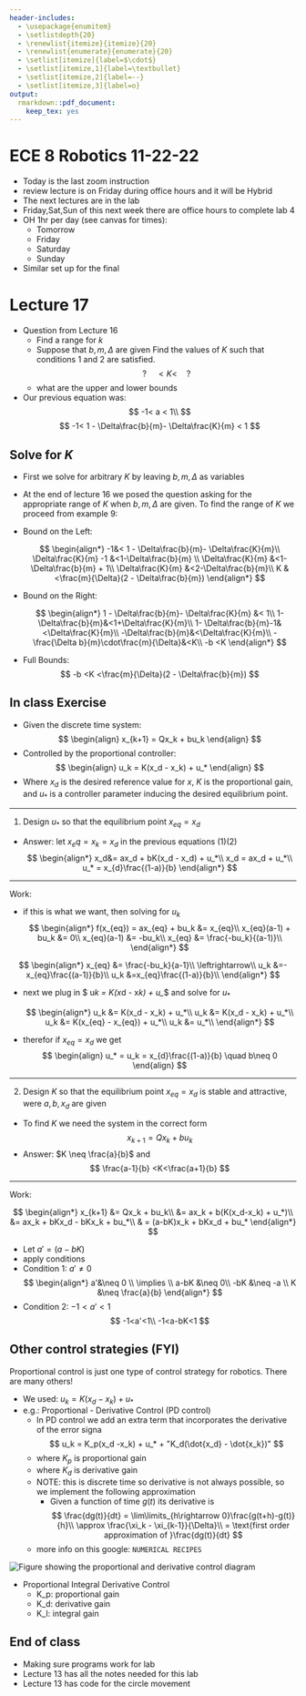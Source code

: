 ```yaml
---
header-includes:
  - \usepackage{enumitem}
  - \setlistdepth{20}
  - \renewlist{itemize}{itemize}{20}
  - \renewlist{enumerate}{enumerate}{20}
  - \setlist[itemize]{label=$\cdot$}
  - \setlist[itemize,1]{label=\textbullet}
  - \setlist[itemize,2]{label=--}
  - \setlist[itemize,3]{label=o}
output:
  rmarkdown::pdf_document:
    keep_tex: yes
---
```


# ECE 8 Robotics 11-22-22

- Today is the last zoom instruction
- review lecture is on Friday during office hours and it will be Hybrid
- The next lectures are in the lab
- Friday,Sat,Sun of this next week there are office hours to complete lab 4
- OH 1hr per day (see canvas for times):
  - Tomorrow
  - Friday
  - Saturday
  - Sunday
- Similar set up for the final

# Lecture 17

- Question from Lecture 16
  - Find a range for $k$
  - Suppose that $b, m, \Delta$ are given Find the values of $K$ such that conditions 1 and 2 are satisfied.
    $$
    ? \quad<K< \quad?
    $$
  - what are the upper and lower bounds
- Our previous equation was:
  $$
  -1< a < 1\\
  $$
  $$
  -1< 1 - \Delta\frac{b}{m}- \Delta\frac{K}{m} < 1
  $$

## Solve for $K$

- First we solve for arbitrary $K$ by leaving $b,m,\Delta$ as variables
- At the end of lecture 16 we posed the question asking for the appropriate range of $K$ when $b,m,\Delta$ are given. To find the range of $K$ we proceed from example 9:

- Bound on the Left:

  $$
  \begin{align*}
  -1&< 1 - \Delta\frac{b}{m}- \Delta\frac{K}{m}\\
  \Delta\frac{K}{m} -1 &<1-\Delta\frac{b}{m} \\
  \Delta\frac{K}{m} &<1-\Delta\frac{b}{m} + 1\\
  \Delta\frac{K}{m} &<2-\Delta\frac{b}{m}\\
  K &<\frac{m}{\Delta}(2 - \Delta\frac{b}{m})
  \end{align*}
  $$

- Bound on the Right:

  $$
  \begin{align*}
  1 - \Delta\frac{b}{m}- \Delta\frac{K}{m} &< 1\\
  1- \Delta\frac{b}{m}&<1+\Delta\frac{K}{m}\\
  1- \Delta\frac{b}{m}-1&<\Delta\frac{K}{m}\\
  -\Delta\frac{b}{m}&<\Delta\frac{K}{m}\\
  -\frac{\Delta b}{m}\cdot\frac{m}{\Delta}&<K\\
  -b <K
  \end{align*}
  $$

- Full Bounds:
  $$
  -b <K <\frac{m}{\Delta}(2 - \Delta\frac{b}{m})
  $$

## In class Exercise

- Given the discrete time system:
  $$
  \begin{align}
  x_{k+1} = Qx_k + bu_k
  \end{align}
  $$
- Controlled by the proportional controller:
  $$
  \begin{align}
  u_k = K(x_d - x_k) + u_*
  \end{align}
  $$
- Where $x_d$ is the desired reference value for $x$, $K$ is the proportional gain, and $u_*$ is a controller parameter inducing the desired equilibrium point.

---

1. Design $u_*$ so that the equilibrium point $x_{eq} = x_d$

- Answer: let $x_eq = x_k = x_d$ in the previous equations (1)(2)
  $$
  \begin{align*}
  x_d&= ax_d + bK(x_d - x_d) + u_*\\
  x_d = ax_d + u_*\\
  u_* = x_{d}\frac{(1-a)}{b}
  \end{align*}
  $$

---

Work:

- if this is what we want, then solving for $u_k$
  $$
  \begin{align*}
  f(x_{eq}) = ax_{eq} + bu_k &= x_{eq}\\
  x_{eq}(a-1) + bu_k &= 0\\
  x_{eq}(a-1) &= -bu_k\\
  x_{eq} &= \frac{-bu_k}{(a-1)}\\
  \end{align*}
  $$

$$
\begin{align*}
x_{eq} &= \frac{-bu_k}{a-1}\\
\leftrightarrow\\
u_k &=- x_{eq}\frac{(a-1)}{b}\\
u_k &=x_{eq}\frac{(1-a)}{b}\\
\end{align*}
$$

<!-- prettier-ignore -->
- next we plug in $ u*k = K(x*d - x*k) + u_*$ and solve for $u_*$


  $$
  \begin{align*}
  u_k &= K(x_d - x_k) + u_*\\
  u_k &= K(x_d - x_k) + u_*\\
  u_k &= K(x_{eq} - x_{eq}) + u_*\\
  u_k &= u_*\\
  \end{align*}
  $$
- therefor if $x_{eq} = x_d$ we get
  $$
  \begin{align}
  u_* = u_k = x_{d}\frac{(1-a)}{b} \quad b\neq 0
  \end{align}
  $$

---

2. Design $K$ so that the equilibrium point $x_{eq} = x_d$ is stable and attractive, were $a,b,x_d$ are given

- To find $K$ we need the system in the correct form
  $$
  x_{k+1} = Qx_k + bu_k
  $$
- Answer: $K \neq \frac{a}{b}$ and
  $$
  \frac{a-1}{b} <K<\frac{a+1}{b}
  $$

---

Work:

$$
\begin{align*}
x_{k+1} &= Qx_k + bu_k\\
&= ax_k + b(K(x_d-x_k) + u_*)\\
&= ax_k + bKx_d - bKx_k + bu_*\\
& = (a-bK)x_k + bKx_d + bu_*
\end{align*}
$$

- Let $a' = (a-bK)$
- apply conditions
- Condition 1: $a'\neq 0$
  $$
  \begin{align*}
  a'&\neq 0 \\
  \implies \\
  a-bK &\neq 0\\
  -bK &\neq -a \\
  K &\neq \frac{a}{b}
  \end{align*}
  $$
- Condition 2: $-1<a'<1$
  $$
  -1<a'<1\\
  -1<a-bK<1
  $$

## Other control strategies (FYI)

Proportional control is just one type of control strategy for robotics. There are many others!

- We used: $u_k = K(x_d -x_k) + u_*$
- e.g.: Proportional - Derivative Control (PD control)
  - In PD control we add an extra term that incorporates the derivative of the error signa
    $$
    u_k = K_p(x_d -x_k) + u_* + "K_d(\dot{x_d} - \dot{x_k})"
    $$
  - where $K_p$ is proportional gain
  - where $K_d$ is derivative gain
  - NOTE: this is discrete time so derivative is not always possible, so we implement the following approximation
    - Given a function of time $g(t)$ its derivative is
      $$
      \frac{dg(t)}{dt} = \lim\limits_{h\rightarrow 0}\frac{g(t+h)-g(t)}{h}\\
      \approx \frac{\xi_k - \xi_{k-1}}{\Delta}\\
      = \text{first order approximation of }\frac{dg(t)}{dt}
      $$
  - more info on this google: `NUMERICAL RECIPES `

![Figure showing the proportional and derivative control diagram ](images/kkk.png)

- Proportional Integral Derivative Control
  - K_p: proportional gain
  - K_d: derivative gain
  - K_I: integral gain

## End of class

- Making sure programs work for lab
- Lecture 13 has all the notes needed for this lab
- Lecture 13 has code for the circle movement
